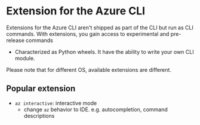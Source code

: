 # Extension for the Azure CLI

Extensions for the Azure CLI aren't shipped as part of the CLI but run as CLI commands.
With extensions, you gain access to experimental and pre-release commands

- Characterized as Python wheels. It have the ability to write your own CLI module.

Please note that for different OS, available extensions are different.

## Popular extension

- `az interactive`: interactive mode
  - change `az` behavior to IDE. e.g. autocompletion, command descriptions
